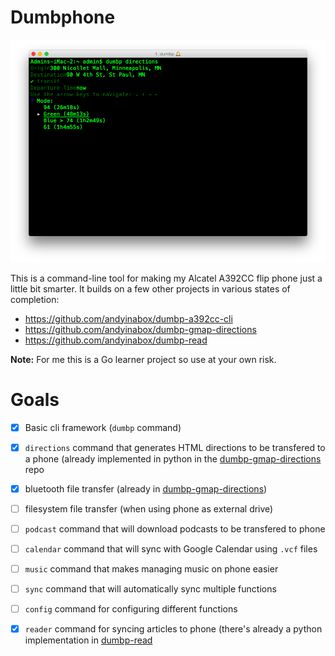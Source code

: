 # Dumbphone

![Screenshot](screenshot.png)

This is a command-line tool for making my Alcatel A392CC flip phone just a little bit smarter. It builds on a few other projects in various states of completion:

 - https://github.com/andyinabox/dumbp-a392cc-cli
 - https://github.com/andyinabox/dumbp-gmap-directions
 - https://github.com/andyinabox/dumbp-read

**Note:** For me this is a Go learner project so use at your own risk.

# Goals

 - [x] Basic cli framework (`dumbp` command)
 - [x] `directions` command that generates HTML directions to be transfered to a phone (already implemented in python in the [dumbp-gmap-directions](https://github.com/andyinabox/dumbp-gmap-directions) repo
 - [x] bluetooth file transfer (already in [dumbp-gmap-directions](https://github.com/andyinabox/dumbp-gmap-directions))
 - [ ] filesystem file transfer (when using phone as external drive)
 - [ ] `podcast` command that will download podcasts to be transfered to phone
 - [ ] `calendar` command that will sync with Google Calendar using `.vcf` files
 - [ ] `music` command that makes managing music on phone easier
 - [ ] `sync` command that will automatically sync multiple functions
 - [ ] `config` command for configuring different functions
 - [x] `reader` command for syncing articles to phone (there's already a python implementation in [dumbp-read](https://github.com/andyinabox/dumbp-read)

